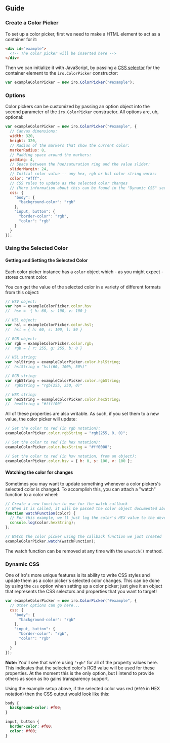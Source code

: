 ## Guide

### Create a Color Picker

To set up a color picker, first we need to make a HTML element to act as a container for it:

```html
<div id="example">
  <!-- The color picker will be inserted here -->
</div>
```

Then we can initialize it with JavaScript, by passing a [CSS selector](https://css-tricks.com/how-css-selectors-work/) for the container element to the `iro.ColorPicker` constructor:

```javascript
var exampleColorPicker = new iro.ColorPicker("#example");
```

### Options

Color pickers can be customized by passing an option object into the second parameter of the `iro.ColorPicker` constructor. All options are, uh, optional:

```javascript
var exampleColorPicker = new iro.ColorPicker("#example", {
  // Canvas dimensions:
  width: 320,
  height: 320,
  // Radius of the markers that show the current color:
  markerRadius: 8,
  // Padding space around the markers:
  padding: 4,
  // Space between the hue/saturation ring and the value slider:
  sliderMargin: 24,
  // Initial color value -- any hex, rgb or hsl color string works:
  color: "#fff",
  // CSS rules to update as the selected color changes
  // (More information about this can be found in the "Dynamic CSS" section below)
  css: {
    "body": {
      "background-color": "rgb"
    },
    "input, button": {
      "border-color": "rgb",
      "color": "rgb"
    }
  }
});
```

### Using the Selected Color

#### Getting and Setting the Selected Color

Each color picker instance has a `color` object which - as you might expect - stores current color.

You can get the value of the selected color in a variety of different formats from this object:

```js
// HSV object:
var hsv = exampleColorPicker.color.hsv
//  hsv =  { h: 60, s: 100, v: 100 }

// HSL object:
var hsl = exampleColorPicker.color.hsl;
//  hsl = { h: 60, s: 100, l: 50 }

// RGB object:
var rgb = exampleColorPicker.color.rgb;
//  rgb = { r: 255, g: 255, b: 0 }

// HSL string:
var hslString = exampleColorPicker.color.hslString;
//  hslString = "hsl(60, 100%, 50%)"

// RGB string:
var rgbString = exampleColorPicker.color.rgbString;
//  rgbString = "rgb(255, 250, 0)"

// HEX string:
var hexString = exampleColorPicker.color.hexString;
//  hexString = "#ffff00"
```

All of these properties are also writable. As such, if you set them to a new value, the color picker will update:

```js
// Set the color to red (in rgb notation):
exampleColorPicker.color.rgbString = "rgb(255, 0, 0)";

// Set the color to red (in hex notation):
exampleColorPicker.color.hexString = "#ff0000";

// Set the color to red (in hsv notation, from an object):
exampleColorPicker.color.hsv = { h: 0, s: 100, v: 100 };
```

#### Watching the color for changes

Sometimes you may want to update something whenever a color pickers's selected color is changed. To accomplish this, you can attach a "watch" function to a color wheel:

```js
// Create a new function to use for the watch callback
// When it is called, it will be passed the color object documented above
function watchFunction(color) {
  // For this example, we'll just log the color's HEX value to the developer console
  console.log(color.hexString);
};

// Watch the color picker using the callback function we just created
exampleColorPicker.watch(watchFunction);
```

The watch function can be removed at any time with the `unwatch()` method.

### Dynamic CSS

One of Iro's more unique features is its ability to write CSS styles and update them as a color picker's selected color changes. This can be done by using the `css` option when setting up a color picker; just give it an object that represents the CSS selectors and properties that you want to target!

```js
var exampleColorPicker = new iro.ColorPicker("#example", {
  // Other options can go here...
  css: {
    "body": {
      "background-color": "rgb"
    },
    "input, button": {
      "border-color": "rgb",
      "color": "rgb"
    }
  }
});

```

**Note:** You'll see that we're using `"rgb"` for all of the property values here. This indicates that the selected color's RGB value will be used for these properties. At the moment this is the only option, but I intend to provide others as soon as Iro gains transparency support.

Using the example setup above, if the selected color was red (`#f00` in HEX notation) then the CSS output would look like this:

```css
body {
  background-color: #f00;
}

input, button {
  border-color: #f00;
  color: #f00;
}
```
